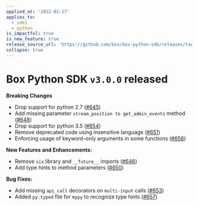 ```yaml
---
applied_at: '2022-01-17'
applies_to:
  - sdks
  - python
is_impactful: true
is_new_feature: true
release_source_url: 'https://github.com/box/box-python-sdk/releases/tag/v3.0.0'
collapse: true
---
```


# Box Python SDK `v3.0.0` released

**Breaking Changes**

* Drop support for python 2.7 ([#645][1])
* Add missing parameter `stream_position to get_admin_events` method ([#648][2])
* Drop support for python 3.5 ([#654][3])
* Remove deprecated code using insensitive language ([#651][4])
* Enforcing usage of keyword-only arguments in some functions ([#656][5])

**New Features and Enhancements:**

* Remove `six` library and `__future__` imports ([#646][6])
* Add type hints to method parameters ([#650][7])

**Bug Fixes:**

* Add missing `api_call` decorators on `multi-input` calls ([#653][8])
* Added `py.typed` file for `mypy` to recognize type hints ([#657][9])

[1]: https://github.com/box/box-python-sdk/pull/645

[2]: https://github.com/box/box-python-sdk/pull/648

[3]: https://github.com/box/box-python-sdk/pull/654

[4]: https://github.com/box/box-python-sdk/pull/651

[5]: https://github.com/box/box-python-sdk/pull/656

[6]: https://github.com/box/box-python-sdk/pull/646

[7]: https://github.com/box/box-python-sdk/pull/650

[8]: https://github.com/box/box-python-sdk/pull/653

[9]: https://github.com/box/box-python-sdk/pull/657
